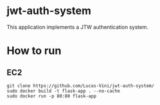 # jwt-auth-system
This application implements a JTW authentication system.

# How to run

## EC2
```
git clone https://github.com/Lucas-Vini/jwt-auth-system/
sudo docker build -t flask-app . --no-cache
sudo docker run -p 80:80 flask-app
```
